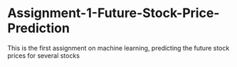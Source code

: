 # Assignment-1-Future-Stock-Price-Prediction
This is the first assignment on machine learning, predicting the future stock prices for several stocks
